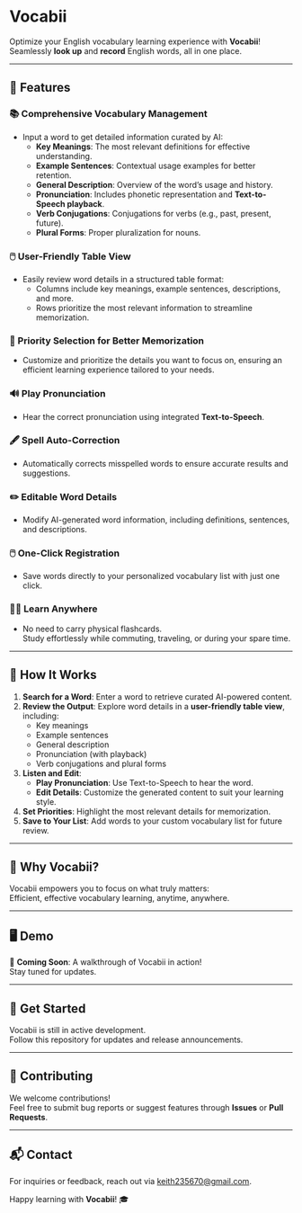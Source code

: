 # Vocabii

Optimize your English vocabulary learning experience with **Vocabii**!  
Seamlessly **look up** and **record** English words, all in one place.

---

## 🚀 Features

### 📚 Comprehensive Vocabulary Management
- Input a word to get detailed information curated by AI:
  - **Key Meanings**: The most relevant definitions for effective understanding.
  - **Example Sentences**: Contextual usage examples for better retention.
  - **General Description**: Overview of the word’s usage and history.
  - **Pronunciation**: Includes phonetic representation and **Text-to-Speech playback**.
  - **Verb Conjugations**: Conjugations for verbs (e.g., past, present, future).
  - **Plural Forms**: Proper pluralization for nouns.

### 🖱️ User-Friendly Table View
- Easily review word details in a structured table format:
  - Columns include key meanings, example sentences, descriptions, and more.
  - Rows prioritize the most relevant information to streamline memorization.

### 🔄 Priority Selection for Better Memorization
- Customize and prioritize the details you want to focus on, ensuring an efficient learning experience tailored to your needs.

### 🔊 Play Pronunciation
- Hear the correct pronunciation using integrated **Text-to-Speech**.

### 🖋️ Spell Auto-Correction
- Automatically corrects misspelled words to ensure accurate results and suggestions.

### ✏️ Editable Word Details
- Modify AI-generated word information, including definitions, sentences, and descriptions.

### 🖱️ One-Click Registration
- Save words directly to your personalized vocabulary list with just one click.

### 🏃‍♂️ Learn Anywhere
- No need to carry physical flashcards.  
  Study effortlessly while commuting, traveling, or during your spare time.

---

## 🔧 How It Works

1. **Search for a Word**: Enter a word to retrieve curated AI-powered content.
2. **Review the Output**: Explore word details in a **user-friendly table view**, including:
   - Key meanings
   - Example sentences
   - General description
   - Pronunciation (with playback)
   - Verb conjugations and plural forms
3. **Listen and Edit**:
   - **Play Pronunciation**: Use Text-to-Speech to hear the word.
   - **Edit Details**: Customize the generated content to suit your learning style.
4. **Set Priorities**: Highlight the most relevant details for memorization.
5. **Save to Your List**: Add words to your custom vocabulary list for future review.

---

## 🎯 Why Vocabii?

Vocabii empowers you to focus on what truly matters:  
Efficient, effective vocabulary learning, anytime, anywhere.

---

## 🖥️ Demo

🎥 **Coming Soon**: A walkthrough of Vocabii in action!  
Stay tuned for updates.

---

## 📩 Get Started

Vocabii is still in active development.  
Follow this repository for updates and release announcements.

---

## 🌟 Contributing

We welcome contributions!  
Feel free to submit bug reports or suggest features through **Issues** or **Pull Requests**.

---


## 📬 Contact

For inquiries or feedback, reach out via [keith235670@gmail.com](mailto:keith235670@gmail.com).  

Happy learning with **Vocabii**! 🎓

